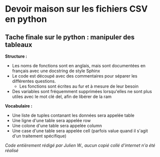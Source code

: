 # Devoir maison sur les fichiers CSV en python

## Tache finale sur le python : manipuler des tableaux

**Structure :**
- Les noms de fonctions sont en anglais, mais sont documentées en français avec une docstring de style Sphinx
- Le code est découpé avec des commentaires pour séparer les différentes questions.
    - Les fonctions sont écrites au fur et à mesure de leur besoin
- Des variables sont fréquemment supprimées lorsqu'elles ne sont plus utiles avec le mot clé del,
 afin de libérer de la ram
 
**Vocabulaire :**
- Une liste de tuples contanant les données sera appelée table
- Une ligne d'une table sera appelée row
- Une colone d'une table sera appelée column
- Une case d'une table sera appelée cell (parfois value quand il s'agit d'un traitement spécifique)

_Code entièrement rédigé par Julien W., aucun copié collé d'internet n'a été réalisé_